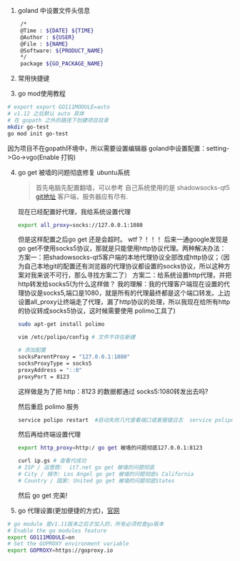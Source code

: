

1. goland 中设置文件头信息

```bash
    /*
    @Time : ${DATE} ${TIME} 
    @Author : ${USER}
    @File : ${NAME}
    @Software: ${PRODUCT_NAME}
    */
    package ${GO_PACKAGE_NAME}
```

2. 常用快捷键


3. go mod使用教程

```bash
# export export GO111MODULE=auto 
# v1.12 之后默认 auto 具体
# 在 gopath 之外的路径下创建项目目录
mkdir go-test
go mod init go-test
```
因为项目不在gopath环境中，所以需要设置编辑器
goland中设置配置：setting->Go->vgo(Enable 打钩)

4. go get 被墙的问题彻底修复 ubuntu系统

    > 首先电脑先配置翻墙，可以参考
自己系统使用的是 shadowsocks-qt5 [git地址](https://github.com/shadowsocks) 客户端，服务器应有尽有.

    现在已经配置好代理，我给系统设置代理
    ```bash
    export all_proxy=socks://127.0.0.1:1080
    ```

    但是这样配置之后go get 还是会超时。 wtf？！！！ 后来一通google发现是go get不使用socks5协议，那就是只能使用http协议代理。两种解决办法：
    方案一：把shadowsocks-qt5客户端的本地代理协议全部改成http协议；（因为自己本地git的配置还有浏览器的代理协议都设置的socks协议，所以这种方案对我来说不可行，那么寻找方案二了）
    方案二：给系统设置http代理，并把http转发给socks5(为什么这样做？ 我的理解：我的代理客户端现在设置的代理协议是socks5,端口是1080，就是所有的代理最终都是这个端口转发。上边设置all_proxy让终端走了代理，漏了http协议的处理，所以我现在给所有http的协议转成socks5协议，这时候需要使用 polimo工具了)
    ```bash
    sudo apt-get install polimo

    vim /etc/polipo/config # 文件不存在新建

    # 添加配置
    socksParentProxy = "127.0.0.1:1080"
    socksProxyType = socks5
    proxyAddress = "::0"
    proxyPort = 8123
    ```

    这样做是为了把 http：8123 的数据都通过 socks5:1080转发出去吗?

    然后重启 polimo 服务
    ```bash
    service polipo restart  #启动失败几代查看端口或者报错日志  service polipo restatus 应该能看到报错的日志
    ```

    然后再给终端设置代理

    ```bash
    export http_proxy=http:/ go get 被墙的问题彻底127.0.0.1:8123

    curl ip.gs # 查看代成功
    # ISP / 运营商:  it7.net go get 被墙的问题彻底
    # City / 城市: Los Angel go get 被墙的问题彻底s California
    # Country / 国家: United go get 被墙的问题彻底States
    ```
    
    然后 go get 完美!


5. go 代理设置(更加便捷的方式)，[官网](https://goproxy.io/)
```bash
# go module 是v1.11版本之后才加入的，所有必须检查go版本
# Enable the go modules feature
export GO111MODULE=on
# Set the GOPROXY environment variable
export GOPROXY=https://goproxy.io
```

